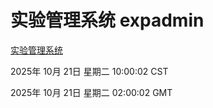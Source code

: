 # 实验管理系统 expadmin
[实验管理系统](http://59.174.9.160:56808/expadmin-782313d2-e1b1-4ea7-932e-3a55e6a1a4d0/)

2025年 10月 21日 星期二 10:00:02 CST

2025年 10月 21日 星期二 02:00:02 GMT
